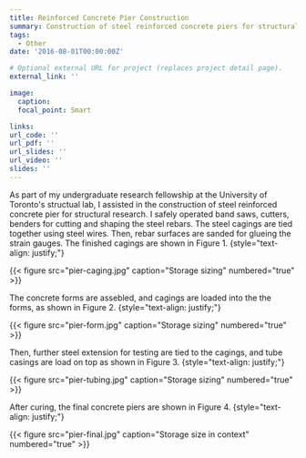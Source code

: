 ```yaml
---
title: Reinforced Concrete Pier Construction
summary: Construction of steel reinforced concrete piers for structural research.
tags:
  - Other
date: '2016-08-01T00:00:00Z'

# Optional external URL for project (replaces project detail page).
external_link: ''

image:
  caption: 
  focal_point: Smart

links:
url_code: ''
url_pdf: ''
url_slides: ''
url_video: ''
slides: ''
---
```


As part of my undergraduate research fellowship at the University of Toronto's structual lab, I assisted in the construction of steel reinforced concrete pier for structural research. I safely operated band saws, cutters, benders for cutting and shaping the steel rebars. The steel cagings are tied together using steel wires. Then, rebar surfaces are sanded for glueing the strain gauges. The finished cagings are shown in Figure 1.
{style="text-align: justify;"}

{{< figure src="pier-caging.jpg" caption="Storage sizing" numbered="true" >}}


The concrete forms are assebled, and cagings are loaded into the the forms, as shown in Figure 2.
{style="text-align: justify;"}

{{< figure src="pier-form.jpg" caption="Storage sizing" numbered="true" >}}

Then, further steel extension for testing are tied to the cagings, and tube casings are load on top as shown in Figure 3.
{style="text-align: justify;"}

{{< figure src="pier-tubing.jpg" caption="Storage sizing" numbered="true" >}}

After curing, the final concrete piers are shown in Figure 4.
{style="text-align: justify;"}

{{< figure src="pier-final.jpg" caption="Storage size in context" numbered="true" >}}